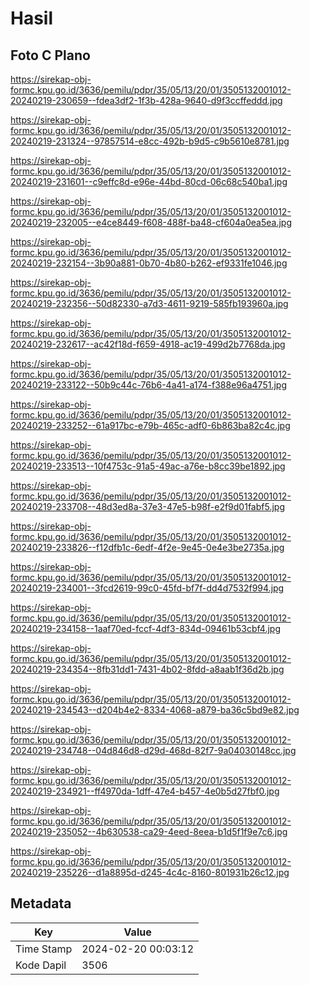 # Hasil

## Foto C Plano

https://sirekap-obj-formc.kpu.go.id/3636/pemilu/pdpr/35/05/13/20/01/3505132001012-20240219-230659--fdea3df2-1f3b-428a-9640-d9f3ccffeddd.jpg

https://sirekap-obj-formc.kpu.go.id/3636/pemilu/pdpr/35/05/13/20/01/3505132001012-20240219-231324--97857514-e8cc-492b-b9d5-c9b5610e8781.jpg

https://sirekap-obj-formc.kpu.go.id/3636/pemilu/pdpr/35/05/13/20/01/3505132001012-20240219-231601--c9effc8d-e96e-44bd-80cd-06c68c540ba1.jpg

https://sirekap-obj-formc.kpu.go.id/3636/pemilu/pdpr/35/05/13/20/01/3505132001012-20240219-232005--e4ce8449-f608-488f-ba48-cf604a0ea5ea.jpg

https://sirekap-obj-formc.kpu.go.id/3636/pemilu/pdpr/35/05/13/20/01/3505132001012-20240219-232154--3b90a881-0b70-4b80-b262-ef9331fe1046.jpg

https://sirekap-obj-formc.kpu.go.id/3636/pemilu/pdpr/35/05/13/20/01/3505132001012-20240219-232356--50d82330-a7d3-4611-9219-585fb193960a.jpg

https://sirekap-obj-formc.kpu.go.id/3636/pemilu/pdpr/35/05/13/20/01/3505132001012-20240219-232617--ac42f18d-f659-4918-ac19-499d2b7768da.jpg

https://sirekap-obj-formc.kpu.go.id/3636/pemilu/pdpr/35/05/13/20/01/3505132001012-20240219-233122--50b9c44c-76b6-4a41-a174-f388e96a4751.jpg

https://sirekap-obj-formc.kpu.go.id/3636/pemilu/pdpr/35/05/13/20/01/3505132001012-20240219-233252--61a917bc-e79b-465c-adf0-6b863ba82c4c.jpg

https://sirekap-obj-formc.kpu.go.id/3636/pemilu/pdpr/35/05/13/20/01/3505132001012-20240219-233513--10f4753c-91a5-49ac-a76e-b8cc39be1892.jpg

https://sirekap-obj-formc.kpu.go.id/3636/pemilu/pdpr/35/05/13/20/01/3505132001012-20240219-233708--48d3ed8a-37e3-47e5-b98f-e2f9d01fabf5.jpg

https://sirekap-obj-formc.kpu.go.id/3636/pemilu/pdpr/35/05/13/20/01/3505132001012-20240219-233826--f12dfb1c-6edf-4f2e-9e45-0e4e3be2735a.jpg

https://sirekap-obj-formc.kpu.go.id/3636/pemilu/pdpr/35/05/13/20/01/3505132001012-20240219-234001--3fcd2619-99c0-45fd-bf7f-dd4d7532f994.jpg

https://sirekap-obj-formc.kpu.go.id/3636/pemilu/pdpr/35/05/13/20/01/3505132001012-20240219-234158--1aaf70ed-fccf-4df3-834d-09461b53cbf4.jpg

https://sirekap-obj-formc.kpu.go.id/3636/pemilu/pdpr/35/05/13/20/01/3505132001012-20240219-234354--8fb31dd1-7431-4b02-8fdd-a8aab1f36d2b.jpg

https://sirekap-obj-formc.kpu.go.id/3636/pemilu/pdpr/35/05/13/20/01/3505132001012-20240219-234543--d204b4e2-8334-4068-a879-ba36c5bd9e82.jpg

https://sirekap-obj-formc.kpu.go.id/3636/pemilu/pdpr/35/05/13/20/01/3505132001012-20240219-234748--04d846d8-d29d-468d-82f7-9a04030148cc.jpg

https://sirekap-obj-formc.kpu.go.id/3636/pemilu/pdpr/35/05/13/20/01/3505132001012-20240219-234921--ff4970da-1dff-47e4-b457-4e0b5d27fbf0.jpg

https://sirekap-obj-formc.kpu.go.id/3636/pemilu/pdpr/35/05/13/20/01/3505132001012-20240219-235052--4b630538-ca29-4eed-8eea-b1d5f1f9e7c6.jpg

https://sirekap-obj-formc.kpu.go.id/3636/pemilu/pdpr/35/05/13/20/01/3505132001012-20240219-235226--d1a8895d-d245-4c4c-8160-801931b26c12.jpg


## Metadata

| Key        | Value               |
| ---------- | ------------------- |
| Time Stamp | 2024-02-20 00:03:12 |
| Kode Dapil | 3506                |



